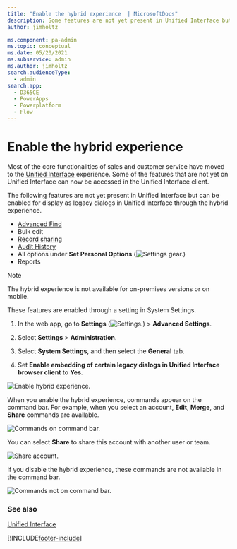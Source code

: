 ```yaml
---
title: "Enable the hybrid experience  | MicrosoftDocs"
description: Some features are not yet present in Unified Interface but can be enabled for display as legacy dialogs in Unified Interface through the hybrid experience.
author: jimholtz

ms.component: pa-admin
ms.topic: conceptual
ms.date: 05/20/2021
ms.subservice: admin
ms.author: jimholtz
search.audienceType: 
  - admin
search.app:
  - D365CE
  - PowerApps
  - Powerplatform
  - Flow
---
```

# Enable the hybrid experience

<!-- legacy procedure -->

Most of the core functionalities of sales and customer service have moved to the [Unified Interface](about-unified-interface.md) experience. Some of the features that are not yet on Unified Interface can now be accessed in the Unified Interface client. 

The following features are not yet present in Unified Interface but can be enabled for display as legacy dialogs in Unified Interface through the hybrid experience.

- [Advanced Find](/powerapps/user/advanced-find) 
- Bulk edit
- [Record sharing](/powerapps/user/assign-or-share-records)
- [Audit History](/powerapps/developer/common-data-service/auditing-overview)
- All options under **Set Personal Options** (![Settings gear.](media/settings-gear-icon.png "Settings gear"))
- Reports

 > [!NOTE]
   > The hybrid experience is not available for on-premises versions or on mobile.  

These features are enabled through a setting in System Settings.

1. In the web app, go to **Settings** (![Settings.](media/settings-gear-icon.png "Settings")) > **Advanced Settings**.

2. Select **Settings** > **Administration**.

3. Select **System Settings**, and then select the **General** tab. 

4. Set **Enable embedding of certain legacy dialogs in Unified Interface browser client** to **Yes**.

![Enable hybrid experience.](media/hybrid-system-settings.png "Enable hybrid experience")

When you enable the hybrid experience, commands appear on the command bar. For example, when you select an account, **Edit**, **Merge**, and **Share** commands are available.

![Commands on command bar.](media/hybrid-edit-merge-share.png "Commands on command bar")

You can select **Share** to share this account with another user or team.

![Share account.](media/hybrid-share-account.png "Share account")

If you disable the hybrid experience, these commands are not available in the command bar.

![Commands not on command bar.](media/hybrid-no-edit-merge-share.png "Commands not on command bar")

### See also  
 [Unified Interface](about-unified-interface.md)


[!INCLUDE[footer-include](../includes/footer-banner.md)]
